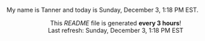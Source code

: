 My name is Tanner and today is Sunday, December 3, 1:18 PM EST.

<p align="center">This <i>README</i> file is generated <b>every 3 hours</b>!</br>Last refresh: Sunday, December 3, 1:18 PM EST<br /></p>
